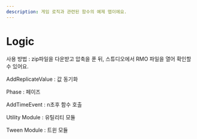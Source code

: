 ```yaml
---
description: 게임 로직과 관련된 함수의 예제 맵이에요.
---
```


# Logic

사용 방법 : zip파일을 다운받고 압축을 푼 뒤, 스튜디오에서 RMO 파일을 열어 확인할 수 있어요.



AddReplicateValue : 값 동기화

Phase : 페이즈 

AddTimeEvent : n초후 함수 호출 

Utility Module : 유틸리티 모듈 

Tween Module : 트윈 모듈 

